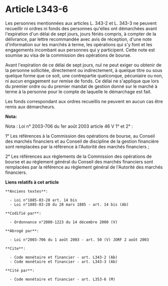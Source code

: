 # Article L343-6

Les personnes mentionnées aux articles L. 343-2 et L. 343-3 ne peuvent recueillir ni ordres ni fonds des personnes qu'elles
ont démarchées avant l'expiration d'un délai de sept jours, jours fériés compris, à compter de la délivrance, par lettre
recommandée avec avis de réception, d'une note d'information sur les marchés à terme, les opérations qui s'y font et les
engagements incombant aux personnes qui y participent. Cette note est soumise au visa de la commission des opérations de
bourse.

Avant l'expiration de ce délai de sept jours, nul ne peut exiger ou obtenir de la personne sollicitée, directement ou
indirectement, à quelque titre ou sous quelque forme que ce soit, une contrepartie quelconque, pécuniaire ou non, ni aucun
engagement sur remise de fonds. Ce délai ne s'applique que lors du premier ordre ou du premier mandat de gestion donné sur le
marché à terme à la personne pour le compte de laquelle le démarchage est fait.

Les fonds correspondant aux ordres recueillis ne peuvent en aucun cas être remis aux démarcheurs.

**Nota:**

Nota : Loi n° 2003-706 du 1er août 2003 article 46 V 1° et 2° :

1° Les références à la Commission des opérations de bourse, au Conseil des marchés financiers et au Conseil de discipline de
la gestion financière sont remplacées par la référence à l'Autorité des marchés financiers ;

2° Les références aux règlements de la Commission des opérations de bourse et au règlement général du Conseil des marchés
financiers sont remplacées par la référence au règlement général de l'Autorité des marchés financiers.

**Liens relatifs à cet article**

	**Anciens textes**:

	  - Loi n°1885-03-28 art. 14 bis
	  - Loi n°1885-03-28 du 28 mars 1885 - art. 14 bis (Ab)

	**Codifié par**:

	  - Ordonnance n°2000-1223 du 14 décembre 2000 (V)

	**Abrogé par**:

	  - Loi n°2003-706 du 1 août 2003 - art. 50 (V) JORF 2 août 2003

	**Cite**:

	  - Code monétaire et financier - art. L343-2 (Ab)
	  - Code monétaire et financier - art. L343-3 (Ab)

	**Cité par**:

	  - Code monétaire et financier - art. L353-6 (M)
